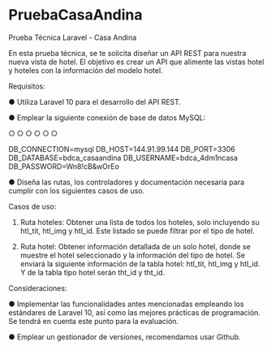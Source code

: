 # PruebaCasaAndina
Prueba Técnica Laravel - Casa Andina

En esta prueba técnica, se te solicita diseñar un API REST para nuestra nueva vista de hotel. El objetivo es crear un API que alimente las vistas hotel y hoteles con la información del modelo hotel.

Requisitos:

● Utiliza Laravel 10 para el desarrollo del API REST.

● Emplear la siguiente conexión de base de datos MySQL:

○ ○ ○ ○ ○ ○

DB_CONNECTION=mysql DB_HOST=144.91.99.144 DB_PORT=3306 DB_DATABASE=bdca_casaandina DB_USERNAME=bdca_4dm1ncasa DB_PASSWORD=Wn8!cB&wOrEo

● Diseña las rutas, los controladores y documentación necesaria para cumplir con los siguientes casos de uso.

Casos de uso:

1. Ruta hoteles: Obtener una lista de todos los hoteles, solo incluyendo su htl_tit, htl_img y htl_id. Este listado se puede filtrar por el tipo de hotel.

2. Ruta hotel: Obtener información detallada de un solo hotel, donde se muestre el hotel seleccionado y la información del tipo de hotel. Se enviará la siguiente información de la tabla hotel: htl_tit, htl_img y htl_id. Y de la tabla tipo hotel serán tht_id y tht_id.

Consideraciones:

● Implementar las funcionalidades antes mencionadas empleando los estándares de Laravel 10, así como las mejores prácticas de programación. Se tendrá en cuenta este punto para la evaluación.

● Emplear un gestionador de versiones, recomendamos usar Github.
